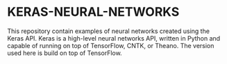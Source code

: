# KERAS-NEURAL-NETWORKS

This repository contain examples of neural networks created using the Keras API.
Keras is a high-level neural networks API, written in Python and capable of running on top of TensorFlow, CNTK, or Theano.
The version used here is build on top of TensorFlow.
